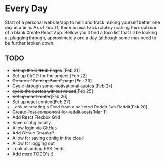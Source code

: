 # Every Day

Start of a personal website/app to help and track making yourself better one day at a time.  As of Feb 21, there is next to absolutely nothing here outside of a blank Create React App.  Bellow you'll find a todo list that I'll be looking at plugging through, approximately one a day (although some may need to be further broken down.)

## TODO
* ~~Set up the GitHub Pages~~ [Feb 21]
* ~~Set up CI/CD for the project~~ [Feb 22]
* ~~Create a "Coming Soon" page~~ [Feb 23]
* ~~Cycle through some motivational quotes~~ [Feb 24]
* ~~cycle the quotes without reload~~[Feb 25]
* ~~Set up react router~~[Feb 26]
* ~~Set up react context~~[Feb 27]
* ~~Look at creating a Feed from a selected Reddit Sub Reddit~~[Feb 28]
* ~~Create Post component for reddit posts~~[Mar 1]
* Add React Flexbox Grid
* Save config locally
* Allow login via GitHub
* Add Github Streaks?
* Allow for saving config in the cloud
* Allow for logging out
* Look at adding RSS feeds
* Add more TODO's :)